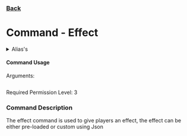 ### [Back](../CommandsMain.md)
# Command - Effect

<details>
  <summary>Alias's</summary>

  ```
effect
eff
  ```
</details>


#### Command Usage

Arguments:
```
```

Required Permission Level: 3

### Command Description

The effect command is used to give players an effect, the effect can be either pre-loaded or custom using Json
